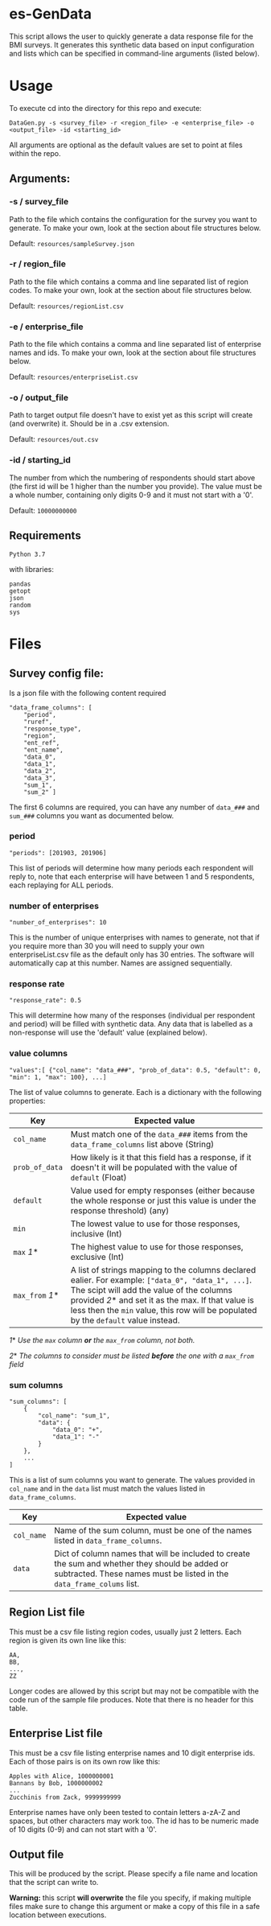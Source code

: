 # es-GenData

This script allows the user to quickly generate a data response file for the BMI surveys. It generates this synthetic data based on input configuration and lists which can be specified in command-line arguments (listed below). 

# Usage
To execute cd into the directory for this repo and execute:

    DataGen.py -s <survey_file> -r <region_file> -e <enterprise_file> -o <output_file> -id <starting_id>

All arguments are optional as the default values are set to point at files within the repo. 

## Arguments:
### -s / survey_file
Path to the file which contains the configuration for the survey you want to generate. To make your own, look at the section about file structures below.

Default: `resources/sampleSurvey.json`

### -r / region_file
Path to the file which contains a comma and line separated list of region codes. To make your own, look at the section about file structures below.

Default: `resources/regionList.csv`

### -e / enterprise_file
Path to the file which contains a comma and line separated list of enterprise names and ids. To make your own, look at the section about file structures below.

Default: `resources/enterpriseList.csv`

### -o / output_file
Path to target output file doesn't have to exist yet as this script will create (and overwrite) it. Should be in a .csv extension.

Default: `resources/out.csv`

### -id / starting_id
The number from which the numbering of respondents should start above (the first id will be 1 higher than the number you provide). The value must be a whole number, containing only digits 0-9 and it must not start with a '0'.

Default: `10000000000`

## Requirements

    Python 3.7

with libraries:

    pandas
    getopt
    json
    random
    sys

# Files
## Survey config file:
Is a json file with the following content required

    "data_frame_columns": [
        "period",
        "ruref",
        "response_type",
        "region",
        "ent_ref",
        "ent_name",
        "data_0",
        "data_1",
        "data_2",
        "data_3",
        "sum_1",
        "sum_2" ]

The first 6 columns are required, you can have any number of `data_###` and `sum_###` columns you want as documented below.

### period

    "periods": [201903, 201906]

This list of periods will determine how many periods each respondent will reply to, note that each enterprise will have between 1 and 5 respondents, each replaying for ALL periods. 

### number of enterprises

    "number_of_enterprises": 10

This is the number of unique enterprises with names to generate, not that if you require more than 30 you will need to supply your own enterpriseList.csv file as the default only has 30 entries. The software will automatically cap at this number. Names are assigned sequentially.

### response rate

    "response_rate": 0.5

This will determine how many of the responses (individual per respondent and period) will be filled with synthetic data. Any data that is labelled as a non-response will use the 'default' value (explained below).

### value columns

    "values":[ {"col_name": "data_###", "prob_of_data": 0.5, "default": 0, "min": 1, "max": 100}, ...]
The list of value columns to generate. Each is a dictionary with the following properties:

| Key            | Expected value                                                                                                              |
|----------------|-----------------------------------------------------------------------------------------------------------------------------|
| `col_name`     | Must match one of the `data_###` items from the `data_frame_columns` list above (String)                                    |
| `prob_of_data` | How likely is it that this field has a response, if it doesn't it will be populated with the value of `default` (Float)     |
| `default`      | Value used for empty responses (either because the whole response or just this value is under the response threshold) (any) |
| `min`          | The lowest value to use for those responses, inclusive (Int)                                                                |
| `max` *1**      | The highest value to use for those responses, exclusive (Int)                                                               |
| `max_from` *1** | A list of strings mapping to the columns declared ealier. For example: `["data_0", "data_1", ...]`. The scipt will add the value of the columns provided *2** and set it as the max. If that value is less then the `min` value, this row will be populated by the `default` value instead.

*1** *Use the `max` column **or** the `max_from` column, not both.*

*2** *The columns to consider must be listed **before** the one with a `max_from` field*

### sum columns

    "sum_columns": [
        {   
            "col_name": "sum_1",
            "data": {
                "data_0": "+",
                "data_1": "-"
            }
        },
        ...
    ]

This is a list of sum columns you want to generate. The values provided in `col_name` and in the `data` list must match the values listed in `data_frame_columns`.

| Key | Expected value |
| --- | -------------- |
| `col_name` | Name of the sum column, must be one of the names listed in `data_frame_columns`. |
| `data`    | Dict of column names that will be included to create the sum and whether they should be added or subtracted. These names must be listed in the `data_frame_colums` list. |

## Region List file
This must be a csv file listing region codes, usually just 2 letters. Each region is given its own line like this:

    AA,
    BB,
    ...,
    ZZ

Longer codes are allowed by this script but may not be compatible with the code run of the sample file produces.
Note that there is no header for this table.

## Enterprise List file
This must be a csv file listing enterprise names and 10 digit enterprise ids. Each of those pairs is on its own row like this:

    Apples with Alice, 1000000001
    Bannans by Bob, 1000000002
    ...
    Zucchinis from Zack, 9999999999

Enterprise names have only been tested to contain letters a-zA-Z and spaces, but other characters may work too. The id has to be numeric made of 10 digits (0-9) and can not start with a '0'.

## Output file
This will be produced by the script. Please specify a file name and location that the script can write to. 

**Warning:** this script **will overwrite** the file you specify, if making multiple files make sure to change this argument or make a copy of this file in a safe location between executions.